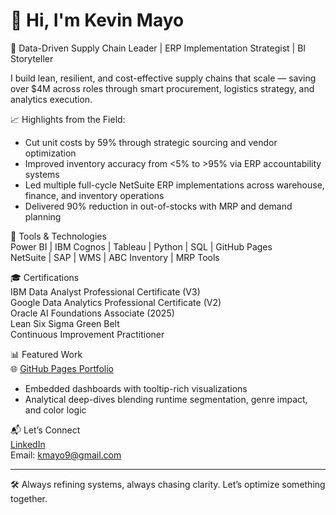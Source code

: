 # 👋 Hi, I'm Kevin Mayo

🧭 Data-Driven Supply Chain Leader | ERP Implementation Strategist | BI Storyteller

I build lean, resilient, and cost-effective supply chains that scale — saving over $4M across roles through smart procurement, logistics strategy, and analytics execution.

📈 Highlights from the Field:
- Cut unit costs by 59% through strategic sourcing and vendor optimization  
- Improved inventory accuracy from <5% to >95% via ERP accountability systems  
- Led multiple full-cycle NetSuite ERP implementations across warehouse, finance, and inventory operations  
- Delivered 90% reduction in out-of-stocks with MRP and demand planning  

🔧 Tools & Technologies  
Power BI | IBM Cognos | Tableau | Python | SQL | GitHub Pages  
NetSuite | SAP | WMS | ABC Inventory | MRP Tools  

🎓 Certifications  
IBM Data Analyst Professional Certificate (V3)  
Google Data Analytics Professional Certificate (V2)  
Oracle AI Foundations Associate (2025)  
Lean Six Sigma Green Belt  
Continuous Improvement Practitioner  

📊 Featured Work  
🌐 [GitHub Pages Portfolio](https://kmayo9.github.io)  
- Embedded dashboards with tooltip-rich visualizations  
- Analytical deep-dives blending runtime segmentation, genre impact, and color logic  

📬 Let’s Connect  
[LinkedIn](https://www.linkedin.com/in/k-mayo)  
Email: kmayo9@gmail.com  

---

🛠️ Always refining systems, always chasing clarity. Let’s optimize something together.

